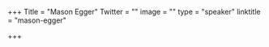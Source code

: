 +++
Title = "Mason Egger"
Twitter = ""
image = ""
type = "speaker"
linktitle = "mason-egger"

+++


